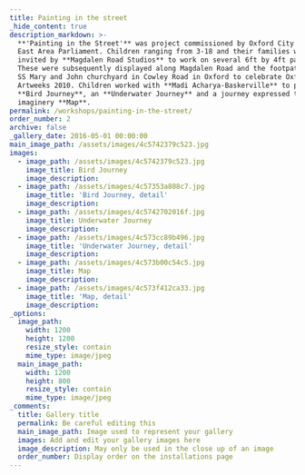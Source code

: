 ```yaml
---
title: Painting in the street
_hide_content: true
description_markdown: >-
  **'Painting in the Street'** was project commissioned by Oxford City Council's
  East Area Parliament. Children ranging from 3-18 and their families were
  invited by **Magdalen Road Studios** to work on several 6ft by 4ft paintings.
  These were subsequently displayed along Magdalen Road and the footpath through
  SS Mary and John churchyard in Cowley Road in Oxford to celebrate Oxfordshire
  Artweeks 2010. Children worked with **Madi Acharya-Baskerville** to paint a
  **Bird Journey**, an **Underwater Journey** and a journey expressed through an
  imaginery **Map**.
permalink: /workshops/painting-in-the-street/
order_number: 2
archive: false
_gallery_date: 2016-05-01 00:00:00
main_image_path: /assets/images/4c5742379c523.jpg
images:
  - image_path: /assets/images/4c5742379c523.jpg
    image_title: Bird Journey
    image_description:
  - image_path: /assets/images/4c57353a808c7.jpg
    image_title: 'Bird Journey, detail'
    image_description:
  - image_path: /assets/images/4c5742702016f.jpg
    image_title: Underwater Journey
    image_description:
  - image_path: /assets/images/4c573cc89b496.jpg
    image_title: 'Underwater Journey, detail'
    image_description:
  - image_path: /assets/images/4c573b00c54c5.jpg
    image_title: Map
    image_description:
  - image_path: /assets/images/4c573f412ca33.jpg
    image_title: 'Map, detail'
    image_description:
_options:
  image_path:
    width: 1200
    height: 1200
    resize_style: contain
    mime_type: image/jpeg
  main_image_path:
    width: 1200
    height: 800
    resize_style: contain
    mime_type: image/jpeg
_comments:
  title: Gallery title
  permalink: Be careful editing this
  main_image_path: Image used to represent your gallery
  images: Add and edit your gallery images here
  image_description: May only be used in the close up of an image
  order_number: Display order on the installations page
---
```


